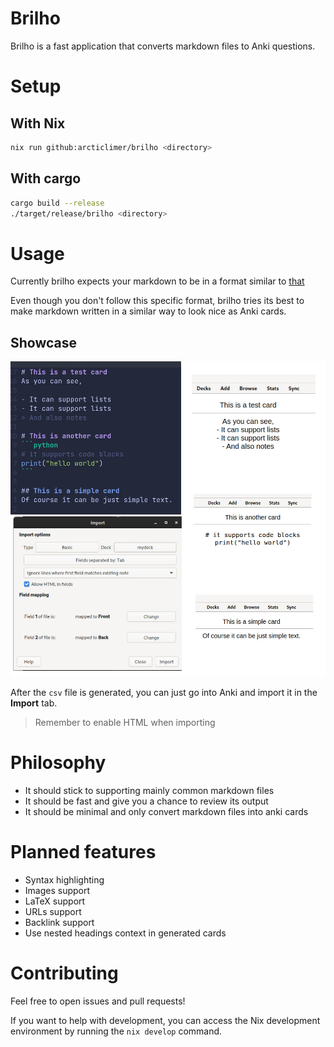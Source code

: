 # Brilho
Brilho is a fast application that converts markdown files to Anki questions.

# Setup

## With Nix
```bash
nix run github:arcticlimer/brilho <directory>
```

## With cargo
```bash
cargo build --release
./target/release/brilho <directory>
```

# Usage
Currently brilho expects your markdown to be in a format similar to [that](./others/test.md)

Even though you don't follow this specific format, brilho tries its best to make
markdown written in a similar way to look nice as Anki cards.

## Showcase
<img width="750px" alt="Shows brilho's usage overview" src="./others/brilho.jpg">

After the `csv` file is generated, you can just go into Anki and import it in
the **Import** tab.
> Remember to enable HTML when importing

<!-- # Benchmarks -->

# Philosophy
- It should stick to supporting mainly common markdown files
- It should be fast and give you a chance to review its output
- It should be minimal and only convert markdown files into anki cards

# Planned features
- Syntax highlighting
- Images support
- LaTeX support
- URLs support
- Backlink support
- Use nested headings context in generated cards

# Contributing
Feel free to open issues and pull requests!

If you want to help with development, you can access the Nix development
environment by running the `nix develop` command.
